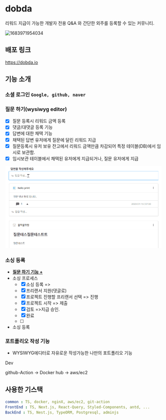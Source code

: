 # dobda

리워드 지급이 가능한 개발자 전용 Q&A 와 간단한 외주를 등록할 수 있는 커뮤니티.

![1683971954034](image/README/1683971954034.png "main")

## 배포 링크

https://dobda.io

## 기능 소개

### 소셜 로그인 ``Google, github, naver``

### 질문 하기(wysiwyg editor)

- [X] 질문 등록시 리워드 금액 등록
- [X] 댓글/대댓글 등록 기능
- [X] 답변에 대한 채택 기능
- [X] 채택된 답변 유저에게 질문에 달린 리워드 지급
- [X] 질문등록시 유저 보유 잔고에서 리워드 금액만큼 차감되어 특정 테이블(DB)에서 임시로 보관함.
- [X] 임시보관 테이블에서 채택된 유저에게 지급되거나, 질문 유저에게 지급

![1683972433781](image/README/1683972433781.png)

### 소싱 등록

- **[질문 하기 기능 +]()**
- 소싱 프로세스
  - [X] 소싱 등록 =>
  - [X] 프리랜서 지원(댓글로)
  - [X] 프로젝트 진행할 프리랜서 선택 => 진행
  - [X] 프로젝트 시작 => 제출
  - [X] 검토 =>지급 승인.
  - [X] 완료
  - [ ]
- 소싱 등록

### 포트폴리오 작성 기능

- WYSIWYG에디터로 자유로운 작성가능한 나만의 포트폴리오 기능

Dev

github-Action -> Docker hub -> aws/ec2

## 사용한 기스택

```yaml
common : TS, docker, nginX, aws/ec2, git-action
FrontEnd : TS, Next.js, React-Query, Styled-Components, antd, ...
BackEnd : TS, Nest.js, TypeORM, Postgresql, adminjs
```
